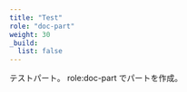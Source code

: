```yaml
---
title: "Test"
role: "doc-part"
weight: 30
_build:
  list: false
---
```


テストパート。 role:doc-part でパートを作成。